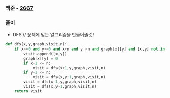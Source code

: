 ### 백준  - [2667](https://www.acmicpc.net/problem/2667)

### 풀이

* DFS // 문제에 맞는 알고리즘을 만들어줄것!

```Python
def dfs(x,y,graph,visit,n):
    if x>=0 and y>=0 and x<n and y <n and graph[x][y] and [x,y] not in visit:
        visit.append([x,y])
        graph[x][y] = 0
        if x+1 <= n:
            visit = dfs(x+1,y,graph,visit,n) 
        if y+1 <= n:
            visit = dfs(x,y+1,graph,visit,n) 
        visit = dfs(x-1,y,graph,visit,n) 
        visit = dfs(x,y-1,graph,visit,n)
    return visit
```

